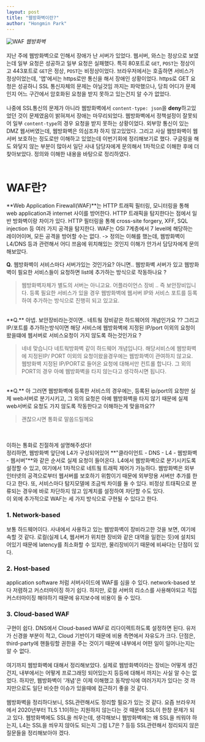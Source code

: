```yaml
---
layout: post
title: "웹방화벽이란?"
author: "Hongmin Park"
---
```

![WAF](https://mobisoftinfotech.com/resources/wp-content/uploads/2018/05/AWS-WAF-Banner-768x352.png)
_웹방화벽_
<br><br>
지난 주에 웹방화벽으로 인해서 장애가 난 서버가 있었다. 
웹서버, 와스는 정상으로 보였는데 일부 요청은 성공하고 일부 요청은 실패했다. 
특히 80포트로 `GET`, `POST`는 정상이고 443포트로 `GET`은 정상, `POST`는 비정상이었다. 
브라우저에서는 호출하면 서비스가 정상이었는데, '앱'에서는 https로만 통신을 해서 장애인 상황이었다. 
https로 GET 요청은 성공하니 SSL 통신자체의 문제는 아닐것임 까지는 파악했으나, 당최 어디가 문제인지 어느 구간에서 암호화된 요청을 받지 못하고 있는건지 알 수가 없었다.
<br><br>
나중에 SSL통신의 문제가 아니라 웹방화벽에서 `content-type: json`을 **deny**하고있었던 것이 문제였음이 밝혀져서 장애는 마무리되었다. 
웹방화벽에서 정책설정이 잘못되어 일부 `content-type`의 경우 요청을 받지 못하는 상황이었다.
외부망 통신이 있는 DMZ 웹서버였는데, 웹방화벽은 의심조차 하지 않고있었다. 
그리고 사실 웹방화벽이 웹서버 보호하는 정도로만 이해하고 있었는데 이번기회에 정리해보기로 했다. 
구글링을 해도 와닿지 않는 부분이 많아서 일단 사내 담당자에게 문의해서 1차적으로 이해한 후에 더 찾아보았다.
정의와 이해한 내용을 바탕으로 정리하였다.
<br><br>
# WAF란?
**Web Application Firewall(WAF)**는 HTTP 트래픽 필터링, 모니터링을 통해 web application과 
internet 사이를 방어한다. HTTP 트래픽을 탐지한다는 점에서 일반 방화벽이랑 차이가 있다. 
HTTP 필터링을 통해 cross-site forgery, XFF, SQL injection 등 여러 가지 공격을 탐지한다. 
WAF는 OSI 7계층에서 7 level에 해당하는 레이어이며, 모든 공격을 방어할 수는 없다.
-> 정의는 이해를 했는데, 웹방화벽이 L4/DNS 등과 관련해서 어디 쯔음에 위치해있는 것인지 이해가 안가서 담당자에게 문의해보았다.

**Q.** 웹방화벽이 서비스마다 서버가있는 것인가요? 아니면.. 웹방화벽 서버가 있고 웹방화벽이 필요한 서비스들이 요청하면 list에 추가하는 방식으로 작동하나요 ?

> 웹방화벽자체가 별도의 서버는 아니고요. 어플라이언스 장비 .. 즉 보안장비입니다. 등록 필요한 서비스가 있을 경우 웹방화벽에 웹서버 IP와 서비스 포트를 등록하여 추가하는 방식으로 진행히 되고 있고요.

<br>
**Q.** 아넵. 보안장비라는것이면.. 네트웤 장비같은 하드웨어의 개념인가요 ??
그리고 IP/포트를 추가하는방식이면
해당 서비스에 웹방화벽에 지정된 IP/port 이외의 요청이 왔을떄에 웹서버로 서비스요청이 가지 않도록 하는것인가요 ?

> 네네 맞습니다 네트웍방화벽 같이 하드웨어 개념입니다. 해당서비스에 웹방화벽에 지정된IP/ PORT 이외의 요청이왔을경우에는 웹방화벽이 관여하지 않고요. 웹방화벽 지정된 IP/PORT로 들어온 요청에 대해서만 컨트롤 합니다. 그 외의 PORT의 경우 아예 웹방화벽을 타지 않는다고 생각하시면 됩니다.

<br>
**Q.** 아 그러면 웹방화벽에 등록한 서비스의 경우에는, 등록된 ip/port의 요청만 실제 web서버로 분기시키고, 그 외의 요청은 아예 웹방화벽을 타지 않기 때문에 실제 web서버로 요청도 가지 않도록 작동한다고 이해하는게 맞을까요??

> 괜찮으시면 통화로 말씀드릴께요

<br><br>
이하는 통화로 친절하게 설명해주셨다! <br>
정리하면, 웹방화벽 앞단에 L4가 구성되어있어 **"클라이언트 - DNS - L4 - 웹방화벽 - 웹서버"**와 같은 순서로 실제 요청이 들어온다.
L4에서 웹방화벽으로 분기시키도록 설정할 수 있고, 여기에서 1차적으로 네트웤 트래픽 제어가 가능하다. 
웹방화벽은 외부 인터넷의 공격으로부터 웹서버를 보호하기 위함이기 때문에 외부망용 서버만 추가를 한다고 한다.
또, 서비스마다 탐지모델에 조금씩 차이를 둘 수 있다. 비정상 트태픽으로 분류되는 경우에 바로 차단하지 않고 임계치를 설정하여 차단할 수도 있다. 
<br>
이 외에 추가적으로 WAF는 세 가지 방식으로 구현될 수 있다고 한다.
### 1. Network-based
보통 하드웨어이다. 사내에서 사용하고 있는 웹방화벽이 장비라고한 것을 보면, 여기에 속할 것 같다. 로컬(실제 L4, 웹서버가 위치한 장비와 같은 대역을 일컫는 듯)에 설치되어있기 때문에 latency를 최소화할 수 있지만, 물리장비이기 때문에 비싸다는 단점이 있다.
### 2. Host-based
application software 처럼 서버사이드에 WAF를 심을 수 있다. network-based 보다 저렴하고 커스터마이징 하기 쉽다. 하지만, 로컬 서버의 리소스를 사용해야되고 직접 커스터마이징 해야하기 때문에 유지보수에 비용이 들 수 있다.
### 3. Cloud-based WAF
구현이 쉽다. DNS에서 Cloud-based WAF로 리다이렉트하도록 설정하면 된다. 유저가 신경쓸 부분이 적고, Cloud 기반이기 때문에 비용 측면에서 자유도가 크다. 단점은, third-party에 핸들링할 권한을 주는 것이기 때문에 내부에서 어떤 일이 일어나는지는 알 수 없다.
<br><br>
여기까지 웹방화벽에 대해서 정리해보았다. 실제로 웹방화벽이라는 장비는 어떻게 생긴건지,
내부에서는 어떻게 프로그래밍 되어있는지 등등에 대해서 까지는 사실 알 수는 없었다. 
하지만, 웹방화벽이 '개념'은 이제 이해했고 동작방식에 여러가지가 있다는 것 까지만으로도 일단 
비슷한 이슈가 있을때에 접근하기 좋을 것 같다.<br><br>
웹방화벽을 정리하다보니, SSL관련해서도 정리할 필요가 있는 것 같다. 요즘 브라우저에서 2020년부터 TLS 1.1이하는 지원하지 않는다는
것 때문에 SSL이 한창 문제가 되고 있다. 웹방화벽에도 SSL을 씌우는데, 생각해보니
웹방화벽에는 왜 SSL을 씌워야 하는지, L4는 SSL을 씌우지 않아도 되는지 그럼 L7은 ? 등등 SSL관련해서
정리되지 않은 질문들을 정리해보아야 겠다. 
